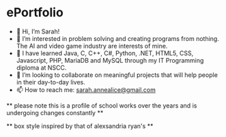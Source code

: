# ePortfolio
- 👋 Hi, I’m Sarah!
- 👀 I’m interested in problem solving and creating programs from nothing. The AI and video game industry are interests of mine.
- 🌱 I have learned Java, C, C++, C#, Python, .NET, HTML5, CSS, Javascript, PHP, MariaDB and MySQL through my IT Programming diploma at NSCC.
- 💞️ I’m looking to collaborate on meaningful projects that will help people in their day-to-day lives.
- 📫 How to reach me: sarah.annealice@gmail.com

** please note this is a profile of school works over the years and is undergoing changes constantly **

** box style inspired by that of alexsandria ryan's **
